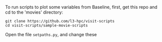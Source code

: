 
To run scripts to plot some variables from Baseline, first, get this repo and cd to the 'movies' directory:
```
git clone https://github.com/l3-hpc/visit-scripts
cd visit-scripts/sample-movie-scripts
```

Open the file `setpaths.py`, and change these


